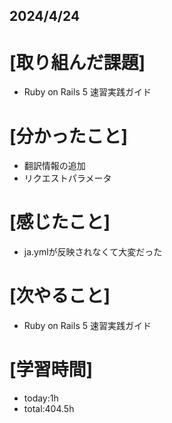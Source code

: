## 2024/4/24

# [取り組んだ課題]
- Ruby on Rails 5 速習実践ガイド
# [分かったこと]
- 翻訳情報の追加  
- リクエストパラメータ
# [感じたこと]  
- ja.ymlが反映されなくて大変だった
# [次やること]
- Ruby on Rails 5 速習実践ガイド
# [学習時間]
- today:1h 
- total:404.5h
